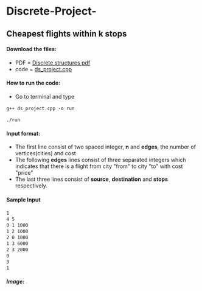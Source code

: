 # Discrete-Project-
## Cheapest flights within k stops
#### Download the files:
 - PDF = [Discrete structures pdf](https://github.com/SuyashGaurav/Discrete-Project-/blob/main/Discrete%20Structures%20Project%20(1).pdf)
 - code = [ds_project.cpp](https://github.com/SuyashGaurav/Discrete-Project-/blob/main/ds_project.cpp)
 
#### How to run the code:
- Go to terminal and type 
```
g++ ds_project.cpp -o run
```
```
./run
```
#### Input format:
 - The first line consist of two spaced integer, **n** and **edges**, the number of vertices(cities) and cost
 - The following **edges** lines consist of three separated integers which indicates that there is a flight from city "from" to city "to" with cost "price"
 - The last three lines consist of **source**, **destination** and **stops** respectively.
#### Sample Input
```
1
4 5
0 1 1000
1 2 1000
2 0 1000
1 3 6000
2 3 2000
0
3
1
```
##### Image: <img src = "https://github.com/SuyashGaurav/Discrete-Project-/blob/main/graph1.png" width = "4cm">
